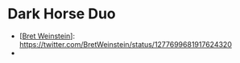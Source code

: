# Dark Horse Duo
- [[Bret Weinstein]]: https://twitter.com/BretWeinstein/status/1277699681917624320
- 

[//begin]: # "Autogenerated link references for markdown compatibility"
[Bret Weinstein]: bret-weinstein.md "Bret Weinstein"
[//end]: # "Autogenerated link references"